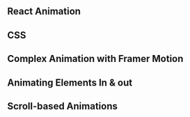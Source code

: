 React Animation
---

## CSS

## Complex Animation with Framer Motion

## Animating Elements In & out

## Scroll-based Animations